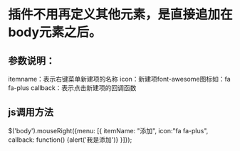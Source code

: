 插件不用再定义其他元素，是直接追加在body元素之后。
==== 
参数说明：
------- 
itemname：表示右键菜单新建项的名称
icon：新建项font-awesome图标如：fa fa-plus
callback：表示点击新建项的回调函数

js调用方法
------- 
$('body').mouseRight({menu: [{
    itemName: "添加",
    icon:"fa fa-plus",
    callback: function() {alert('我是添加')}
}]});
